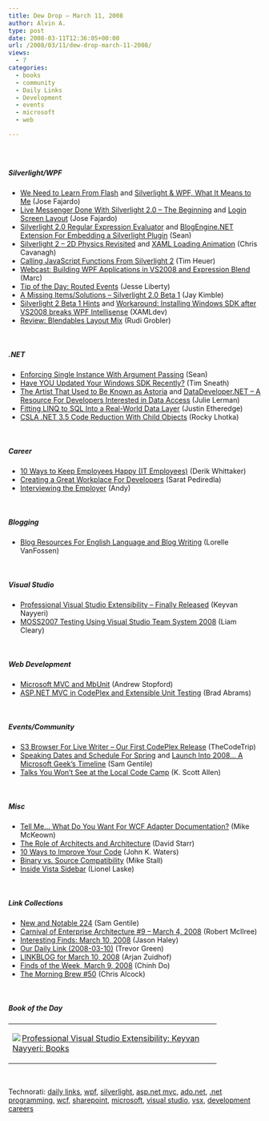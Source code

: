```yaml
---
title: Dew Drop – March 11, 2008
author: Alvin A.
type: post
date: 2008-03-11T12:36:05+00:00
url: /2008/03/11/dew-drop-march-11-2008/
views:
  - 7
categories:
  - books
  - community
  - Daily Links
  - Development
  - events
  - microsoft
  - web

---
```

##### &nbsp;

##### Silverlight/WPF

  * [We Need to Learn From Flash][1] and [Silverlight & WPF, What It Means to Me][2] (Jose Fajardo)
  * [Live Messenger Done With Silverlight 2.0 &#8211; The Beginning][3] and [Login Screen Layout][4] (Jose Fajardo)
  * [Silverlight 2.0 Regular Expression Evaluator][5] and [BlogEngine.NET Extension For Embedding a Silverlight Plugin][6] (Sean)
  * [Silverlight 2 &#8211; 2D Physics Revisited][7] and [XAML Loading Animation][8] (Chris Cavanagh)
  * [Calling JavaScript Functions From Silverlight 2][9] (Tim Heuer)
  * [Webcast: Building WPF Applications in VS2008 and Expression Blend][10] (Marc)
  * [Tip of the Day: Routed Events][11] (Jesse Liberty)
  * [A Missing Items/Solutions &#8211; Silverlight 2.0 Beta 1][12] (Jay Kimble)
  * [Silverlight 2 Beta 1 Hints][13] and [Workaround: Installing Windows SDK after VS2008 breaks WPF Intellisense][14] (XAMLdev)
  * [Review: Blendables Layout Mix][15] (Rudi Grobler)

&nbsp;

##### .NET

  * [Enforcing Single Instance With Argument Passing][16] (Sean)
  * [Have YOU Updated Your Windows SDK Recently?][17] (Tim Sneath)
  * [The Artist That Used to Be Known as Astoria][18] and [DataDeveloper.NET &#8211; A Resource For Developers Interested in Data Access][19] (Julie Lerman)
  * [Fitting LINQ to SQL Into a Real-World Data Layer][20] (Justin Etheredge)
  * [CSLA .NET 3.5 Code Reduction With Child Objects][21] (Rocky Lhotka)

&nbsp;

##### Career

  * [10 Ways to Keep Employees Happy (IT Employees)][22] (Derik Whittaker)
  * [Creating a Great Workplace For Developers][23] (Sarat Pediredla)
  * [Interviewing the Employer][24] (Andy)

&nbsp;

##### Blogging

  * [Blog Resources For English Language and Blog Writing][25] (Lorelle VanFossen)

&nbsp;

##### Visual Studio

  * [Professional Visual Studio Extensibility &#8211; Finally Released][26] (Keyvan Nayyeri)
  * [MOSS2007 Testing Using Visual Studio Team System 2008][27] (Liam Cleary)

&nbsp;

##### Web Development

  * [Microsoft MVC and MbUnit][28] (Andrew Stopford)
  * [ASP.NET MVC in CodePlex and Extensible Unit Testing][29] (Brad Abrams)

&nbsp;

##### Events/Community

  * [S3 Browser For Live Writer &#8211; Our First CodePlex Release][30] (TheCodeTrip)
  * [Speaking Dates and Schedule For Spring][31] and [Launch Into 2008&#8230; A Microsoft Geek&#8217;s Timeline][32] (Sam Gentile)
  * [Talks You Won&#8217;t See at the Local Code Camp][33] (K. Scott Allen)

&nbsp;

##### Misc

  * [Tell Me&#8230; What Do You Want For WCF Adapter Documentation?][34] (Mike McKeown)
  * [The Role of Architects and Architecture][35] (David Starr)
  * [10 Ways to Improve Your Code][36] (John K. Waters)
  * [Binary vs. Source Compatibility][37] (Mike Stall)
  * [Inside Vista Sidebar][38] (Lionel Laske)

&nbsp;

##### Link Collections

  * [New and Notable 224][39] (Sam Gentile)
  * [Carnival of Enterprise Architecture #9 &#8211; March 4, 2008][40] (Robert McIlree)
  * [Interesting Finds: March 10, 2008][41] (Jason Haley)
  * [Our Daily Link (2008-03-10)][42] (Trevor Green)
  * [LINKBLOG for March 10, 2008][43] (Arjan Zuidhof)
  * [Finds of the Week, March 9, 2008][44] (Chinh Do)
  * [The Morning Brew #50][45] (Chris Alcock)

&nbsp;

##### Book of the Day

<div class="wlWriterSmartContent" id="scid:7dc1bd33-94bd-46fd-a20b-0131235bcd47:eac1cb7b-0899-4b0e-8932-63b3a184a0c8" style="padding-right: 0px; display: inline; padding-left: 0px; float: none; padding-bottom: 0px; margin: 0px; padding-top: 0px">
  <table cellspacing="0" cellpadding="2" width="400" border="0" unselectable="on">
    <tr>
      <td valign="top" width="400">
        <p>
          <a title="Professional Visual Studio Extensibility: Keyvan Nayyeri: Books" href="http://www.amazon.com/exec/obidos/ASIN/0470230843/alvinashcraft-20"><img data-recalc-dims="1" decoding="async" src="https://i0.wp.com/images.amazon.com/images/P/0470230843.01.MZZZZZZZ.jpg?w=660" border="0" align="left" style="float:left" />Professional Visual Studio Extensibility: Keyvan Nayyeri: Books</a>
        </p>
      </td>
    </tr>
  </table>
</div>

&nbsp;

<div class="wlWriterSmartContent" id="scid:C16BAC14-9A3D-4c50-9394-FBFEF7A93539:2cbafe4f-f30f-4bbc-9968-746764c5d379" style="padding-right: 0px; display: inline; padding-left: 0px; padding-bottom: 0px; margin: 0px; padding-top: 0px">
  <!--dotnetkickit-->
</div>

<div class="wlWriterSmartContent" id="scid:d7bf807d-7bb0-458a-811f-90c51817d5c2:27a82a17-ae1c-4fc9-94e1-f6167e786545" style="padding-right: 0px; display: inline; padding-left: 0px; padding-bottom: 0px; margin: 0px; padding-top: 0px">
  <p>
    <span class="TagSite">Technorati:</span> <a href="http://technorati.com/tag/daily+links" rel="tag" class="tag">daily links</a>, <a href="http://technorati.com/tag/wpf" rel="tag" class="tag">wpf</a>, <a href="http://technorati.com/tag/silverlight" rel="tag" class="tag">silverlight</a>, <a href="http://technorati.com/tag/asp.net+mvc" rel="tag" class="tag">asp.net mvc</a>, <a href="http://technorati.com/tag/ado.net" rel="tag" class="tag">ado.net</a>, <a href="http://technorati.com/tag/.net+programming" rel="tag" class="tag">.net programming</a>, <a href="http://technorati.com/tag/wcf" rel="tag" class="tag">wcf</a>, <a href="http://technorati.com/tag/sharepoint" rel="tag" class="tag">sharepoint</a>, <a href="http://technorati.com/tag/microsoft" rel="tag" class="tag">microsoft</a>, <a href="http://technorati.com/tag/visual+studio" rel="tag" class="tag">visual studio</a>, <a href="http://technorati.com/tag/vsx" rel="tag" class="tag">vsx</a>, <a href="http://technorati.com/tag/development+careers" rel="tag" class="tag">development careers</a><br /><!-- StartInsertedTags: daily links, wpf, silverlight, asp.net mvc, ado.net, .net programming, wcf, sharepoint, microsoft, visual studio, vsx, development careers :EndInsertedTags -->
  </p>
</div>

 [1]: http://www.cynergysystems.com/blogs/page/josefajardo?entry=learn_from_flash
 [2]: http://www.cynergysystems.com/blogs/page/josefajardo?entry=silverlight_amp_wpf_what_it
 [3]: http://www.cynergysystems.com/blogs/page/josefajardo?entry=live_messenger_done_with_silverlight
 [4]: http://www.cynergysystems.com/blogs/page/josefajardo?entry=live_messenger_done_with_silverlight1
 [5]: http://www.flawlesscode.com/post/2008/03/Silverlight-20-Regular-Expression-Evaluator.aspx
 [6]: http://www.flawlesscode.com/post/2008/03/Blogengine-NET-extension-for-embedding-a-Silverlight-plugin.aspx
 [7]: http://chriscavanagh.wordpress.com/2008/03/06/silverlight-2-2d-physics-revisited/
 [8]: http://chriscavanagh.wordpress.com/2008/02/11/xaml-loading-animation/
 [9]: http://timheuer.com/blog/archive/2008/03/09/calling-javascript-functions-from-silverlight-2.aspx
 [10]: http://blogs.msdn.com/publicsector/archive/2008/03/10/webcast-building-wpf-applications-in-visual-studio-2008-and-expression-blend.aspx
 [11]: http://silverlight.net/blogs/jesseliberty/archive/2008/03/10/tip-of-the-day-routed-events.aspx
 [12]: http://www.theruntime.com/blogs/jaykimble/archive/2008/03/10/a-missing-items-solutions-silverlight-2-0-beta-1.aspx
 [13]: http://www.xamldev.com/directory/details.aspx?id=661
 [14]: http://www.xamldev.com/directory/details.aspx?id=662
 [15]: http://dotnet.org.za/rudi/archive/2008/03/04/review-blendables-layout-mix.aspx
 [16]: http://www.flawlesscode.com/post/2008/02/Enforcing-single-instance-with-argument-passing.aspx
 [17]: http://blogs.msdn.com/tims/archive/2008/03/10/have-you-updated-your-windows-sdk-recently.aspx
 [18]: http://www.thedatafarm.com/blog/2008/03/09/TheArtistThatUsedToBeKnownAsAstoria.aspx
 [19]: http://www.thedatafarm.com/blog/2008/03/09/datadevelopernetaresourcefordevelopersinterestedindataaccess.aspx
 [20]: http://www.codethinked.com/post/2008/03/Fitting-Linq-To-Sql-into-a-real-world-datalayer.aspx
 [21]: http://www.lhotka.net/weblog/CSLANET35CodeReductionWithChildObjects.aspx
 [22]: http://devlicio.us/blogs/derik_whittaker/archive/2008/03/10/10-ways-to-keep-employees-happy-it-employees.aspx
 [23]: http://hedgehoglab.com/blog/2008/03/06/creating-a-great-workplace-for-developers/
 [24]: http://savvyduck.blogspot.com/2008/03/interviewing-employer.html
 [25]: http://lorelle.wordpress.com/2008/03/10/blog-resources-for-english-language-and-blog-writing/
 [26]: http://nayyeri.net/blog/professional-visual-studio-extensibility-finally-released/
 [27]: http://www.helloitsliam.com/archive/2008/03/10/moss2007-testing-using-visual-studio-team-system-2008.aspx
 [28]: http://weblogs.asp.net/astopford/archive/2008/03/10/microsoft-mvc-and-mbunit.aspx
 [29]: http://blogs.msdn.com/brada/archive/2008/03/10/asp-net-mvc-in-codeplex-and-extensible-unit-testing.aspx
 [30]: http://thecodetrip.com/1/s3browser-for-live-writer
 [31]: http://samgentile.com/blogs/samgentile/archive/2008/03/10/speaking-dates-and-schedule-for-spring.aspx
 [32]: http://samgentile.com/blogs/samgentile/archive/2008/03/10/launch-into-2008-a-microsoft-geek-s-timeline.aspx
 [33]: http://odetocode.com/Blogs/scott/archive/2008/03/10/11882.aspx
 [34]: http://blogs.msdn.com/biztalk_adapter_development/archive/2008/03/10/tell-me-what-do-you-want-for-wcf-adapter-documenation.aspx
 [35]: http://elegantcode.com/2008/03/10/the-role-of-architects-and-architecture/
 [36]: http://www.regdeveloper.co.uk/2008/03/10/ten_ways_to_improve_code/
 [37]: http://blogs.msdn.com/jmstall/archive/2008/03/10/binary-vs-source-compatibility.aspx
 [38]: http://www.codeproject.com/KB/gadgets/InsideBar.aspx
 [39]: http://samgentile.com/blogs/samgentile/archive/2008/03/10/new-and-notable-224.aspx
 [40]: http://enterprisearchitect.typepad.com/ea/2008/03/carnival-of-ent.html
 [41]: http://jasonhaley.com/blog/archive/2008/03/10/141308.aspx
 [42]: http://dotnet.org.za/trumpi/archive/2008/03/10/our-daily-link-2008-03-10.aspx
 [43]: http://arjansworld.blogspot.com/2008/03/linkblog-for-march-10-2008.html
 [44]: http://www.chinhdo.com/20080310/finds-of-the-week-20080309/
 [45]: http://blog.cwa.me.uk/2008/03/11/the-morning-brew-50/